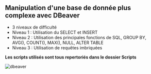 ## Manipulation d'une base de donnée plus complexe avec DBeaver
 - 3 niveaux de difficulté
 - Niveau 1 : Utilisation du SELECT et INSERT
 - Niveau 2 : Utilisation des principales fonctions de SQL, GROUP BY, AVG(), COUNT(), MAX(), NULL, ALTER TABLE
 - Niveau 3 : Utilisation de requêtes imbriquées

**Les scripts utilisés sont tous repertoriés dans le dossier Scripts**

![dbeaver](https://github.com/user-attachments/assets/82100d85-d7bb-4d91-91e3-e103887e4906)
